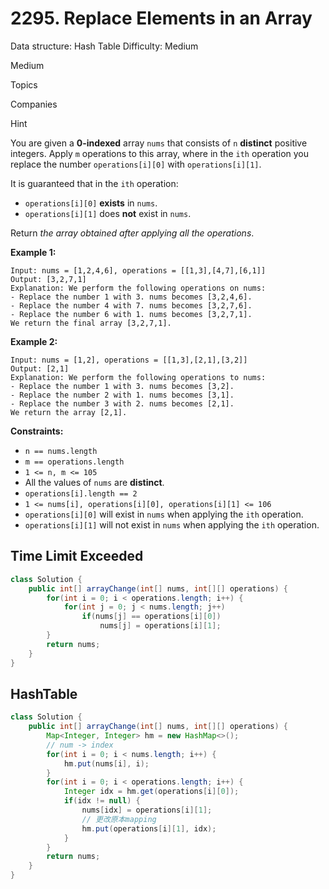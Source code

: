 # 2295. Replace Elements in an Array

Data structure: Hash Table
Difficulty: Medium

Medium

Topics

Companies

Hint

You are given a **0-indexed** array `nums` that consists of `n` **distinct** positive integers. Apply `m` operations to this array, where in the `ith` operation you replace the number `operations[i][0]` with `operations[i][1]`.

It is guaranteed that in the `ith` operation:

- `operations[i][0]` **exists** in `nums`.
- `operations[i][1]` does **not** exist in `nums`.

Return *the array obtained after applying all the operations*.

**Example 1:**

```
Input: nums = [1,2,4,6], operations = [[1,3],[4,7],[6,1]]
Output: [3,2,7,1]
Explanation: We perform the following operations on nums:
- Replace the number 1 with 3. nums becomes [3,2,4,6].
- Replace the number 4 with 7. nums becomes [3,2,7,6].
- Replace the number 6 with 1. nums becomes [3,2,7,1].
We return the final array [3,2,7,1].

```

**Example 2:**

```
Input: nums = [1,2], operations = [[1,3],[2,1],[3,2]]
Output: [2,1]
Explanation: We perform the following operations to nums:
- Replace the number 1 with 3. nums becomes [3,2].
- Replace the number 2 with 1. nums becomes [3,1].
- Replace the number 3 with 2. nums becomes [2,1].
We return the array [2,1].

```

**Constraints:**

- `n == nums.length`
- `m == operations.length`
- `1 <= n, m <= 105`
- All the values of `nums` are **distinct**.
- `operations[i].length == 2`
- `1 <= nums[i], operations[i][0], operations[i][1] <= 106`
- `operations[i][0]` will exist in `nums` when applying the `ith` operation.
- `operations[i][1]` will not exist in `nums` when applying the `ith` operation.

## **Time Limit Exceeded**

```java
class Solution {
    public int[] arrayChange(int[] nums, int[][] operations) {
        for(int i = 0; i < operations.length; i++) {
            for(int j = 0; j < nums.length; j++) 
                if(nums[j] == operations[i][0])
                    nums[j] = operations[i][1];     
        }  
        return nums;
    }
}
```

## HashTable

```java
class Solution {
    public int[] arrayChange(int[] nums, int[][] operations) {
        Map<Integer, Integer> hm = new HashMap<>();
        // num -> index
        for(int i = 0; i < nums.length; i++) {
            hm.put(nums[i], i);
        }
        for(int i = 0; i < operations.length; i++) {
            Integer idx = hm.get(operations[i][0]);
            if(idx != null) {
                nums[idx] = operations[i][1];
                // 更改原本mapping
                hm.put(operations[i][1], idx);
            }
        }
        return nums;
    }
}
```